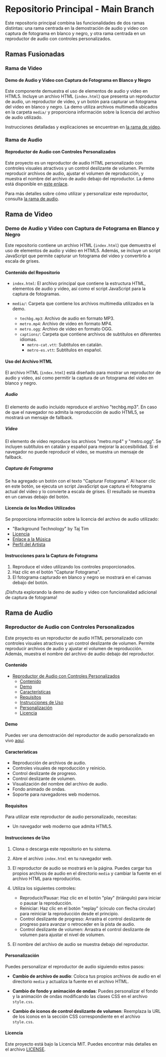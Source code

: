 # Repositorio Principal - Main Branch

Este repositorio principal combina las funcionalidades de dos ramas distintas: una rama centrada en la demostración de audio y video con captura de fotograma en blanco y negro, y otra rama centrada en un reproductor de audio con controles personalizados.

## Ramas Fusionadas

### Rama de Video

#### Demo de Audio y Video con Captura de Fotograma en Blanco y Negro

Este componente demuestra el uso de elementos de audio y video en HTML5. Incluye un archivo HTML (`index.html`) que presenta un reproductor de audio, un reproductor de video, y un botón para capturar un fotograma del video en blanco y negro. La demo utiliza archivos multimedia ubicados en la carpeta `media/` y proporciona información sobre la licencia del archivo de audio utilizado.

Instrucciones detalladas y explicaciones se encuentran en [la rama de video](#rama-de-video).

### Rama de Audio

#### Reproductor de Audio con Controles Personalizados

Este proyecto es un reproductor de audio HTML personalizado con controles visuales atractivos y un control deslizante de volumen. Permite reproducir archivos de audio, ajustar el volumen de reproducción, y muestra el nombre del archivo de audio debajo del reproductor. La demo está disponible en [este enlace](https://cosmincaliin.github.io/audio-video/).

Para más detalles sobre cómo utilizar y personalizar este reproductor, consulta [la rama de audio](#rama-de-audio).

## Rama de Video

### Demo de Audio y Video con Captura de Fotograma en Blanco y Negro

Este repositorio contiene un archivo HTML (`index.html`) que demuestra el uso de elementos de audio y video en HTML5. Además, se incluye un script JavaScript que permite capturar un fotograma del video y convertirlo a escala de grises.

#### Contenido del Repositorio

- `index.html`: El archivo principal que contiene la estructura HTML, elementos de audio y video, así como el script JavaScript para la captura de fotogramas.

- `media/`: Carpeta que contiene los archivos multimedia utilizados en la demo.
  - `techbg.mp3`: Archivo de audio en formato MP3.
  - `metro.mp4`: Archivo de video en formato MP4.
  - `metro.ogg`: Archivo de video en formato OGG.
  - `captions/`: Carpeta que contiene archivos de subtítulos en diferentes idiomas.
    - `metro-cat.vtt`: Subtítulos en catalán.
    - `metro-es.vtt`: Subtítulos en español.

#### Uso del Archivo HTML

El archivo HTML (`index.html`) está diseñado para mostrar un reproductor de audio y video, así como permitir la captura de un fotograma del video en blanco y negro.

##### Audio

El elemento de audio incluido reproduce el archivo "techbg.mp3". En caso de que el navegador no admita la reproducción de audio HTML5, se mostrará un mensaje de fallback.

##### Video

El elemento de video reproduce los archivos "metro.mp4" y "metro.ogg". Se incluyen subtítulos en catalán y español para mejorar la accesibilidad. Si el navegador no puede reproducir el video, se muestra un mensaje de fallback.

##### Captura de Fotograma

Se ha agregado un botón con el texto "Capturar Fotograma". Al hacer clic en este botón, se ejecuta un script JavaScript que captura el fotograma actual del video y lo convierte a escala de grises. El resultado se muestra en un canvas debajo del botón.

#### Licencia de los Medios Utilizados

Se proporciona información sobre la licencia del archivo de audio utilizado:
- "Background Technology" by Taj Tim
- [Licencia](https://creativecommons.org/licenses/by-nc-nd/4.0/)
- [Enlace a la Música](https://timtaj.com/royalty-free-music/background-technology)
- [Perfil del Artista](https://freemusicarchive.org/music/timtaj/contact)

#### Instrucciones para la Captura de Fotograma

1. Reproduce el video utilizando los controles proporcionados.
2. Haz clic en el botón "Capturar Fotograma".
3. El fotograma capturado en blanco y negro se mostrará en el canvas debajo del botón.

¡Disfruta explorando la demo de audio y video con funcionalidad adicional de captura de fotograma!

## Rama de Audio

### Reproductor de Audio con Controles Personalizados

Este proyecto es un reproductor de audio HTML personalizado con controles visuales atractivos y un control deslizante de volumen. Permite reproducir archivos de audio y ajustar el volumen de reproducción. Además, muestra el nombre del archivo de audio debajo del reproductor.

#### Contenido

- [Reproductor de Audio con Controles Personalizados](#reproductor-de-audio-con-controles-personalizados)
  - [Contenido](#contenido)
  - [Demo](https://cosmincaliin.github.io/audio-video/)
  - [Características](#características)
  - [Requisitos](#requisitos)
  - [Instrucciones de Uso](#instrucciones-de-uso)
  - [Personalización](#personalización)
  - [Licencia](#licencia)

#### Demo

Puedes ver una demostración del reproductor de audio personalizado en vivo [aquí](https://cosmincaliin.github.io/audio-video/).

#### Características

- Reproducción de archivos de audio.
- Controles visuales de reproducción y reinicio.
- Control deslizante de progreso.
- Control deslizante de volumen.
- Visualización del nombre del archivo de audio.
- Fondo animado de ondas.
- Soporte para navegadores web modernos.

#### Requisitos

Para utilizar este reproductor de audio personalizado, necesitas:

- Un navegador web moderno que admita HTML5.

#### Instrucciones de Uso

1. Clona o descarga este repositorio en tu sistema.

2. Abre el archivo `index.html` en tu navegador web.

3. El reproductor de audio se mostrará en la página. Puedes cargar tus propios archivos de audio en el directorio `media` y cambiar la fuente en el archivo HTML para reproducirlos.

4. Utiliza los siguientes controles:

   - Reproducir/Pausar: Haz clic en el botón "play" (triángulo) para iniciar o pausar la reproducción.
   - Reiniciar: Haz clic en el botón "replay" (círculo con flecha circular) para reiniciar la reproducción desde el principio.
   - Control deslizante de progreso: Arrastra el control deslizante de progreso para avanzar o retroceder en la pista de audio.
   - Control deslizante de volumen: Arrastra el control deslizante de volumen para ajustar el nivel de volumen.

5. El nombre del archivo de audio se muestra debajo del reproductor.

#### Personalización

Puedes personalizar el reproductor de audio siguiendo estos pasos:

- **Cambio de archivo de audio**: Coloca tus propios archivos de audio en el directorio `media` y actualiza la fuente en el archivo HTML.

- **Cambio de fondo y animación de ondas**: Puedes personalizar el fondo y la animación de ondas modificando las clases CSS en el archivo `style.css`.

- **Cambio de iconos de control deslizante de volumen**: Reemplaza la URL de los iconos en la sección CSS correspondiente en el archivo `style.css`.

#### Licencia

Este proyecto está bajo la Licencia MIT. Puedes encontrar más detalles en el archivo [LICENSE](LICENSE).
